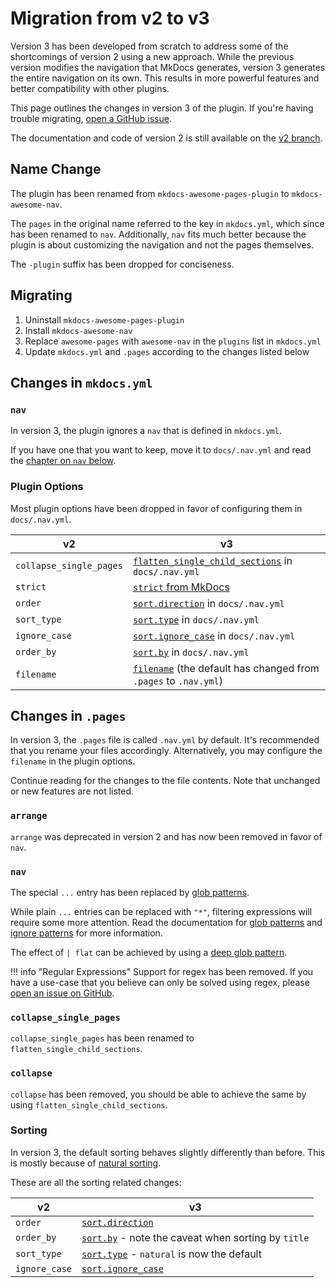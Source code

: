 # Migration from v2 to v3

Version 3 has been developed from scratch to address some of the shortcomings of version 2 using a new approach. While the previous version modifies the navigation that MkDocs generates, version 3 generates the entire navigation on its own. This results in more powerful features and better compatibility with other plugins.

This page outlines the changes in version 3 of the plugin. If you're having trouble migrating, [open a GitHub issue](https://github.com/lukasgeiter/mkdocs-awesome-nav/issues/new).

The documentation and code of version 2 is still available on the [v2 branch](https://github.com/lukasgeiter/mkdocs-awesome-nav/tree/v2).

## Name Change

The plugin has been renamed from `mkdocs-awesome-pages-plugin` to `mkdocs-awesome-nav`.

The `pages` in the original name referred to the key in `mkdocs.yml`, which since has been renamed to `nav`. Additionally, `nav` fits much better because the plugin is about customizing the navigation and not the pages themselves.

The `-plugin` suffix has been dropped for conciseness.

## Migrating

1. Uninstall `mkdocs-awesome-pages-plugin`
2. Install `mkdocs-awesome-nav`
3. Replace `awesome-pages` with `awesome-nav` in the `plugins` list in `mkdocs.yml`
4. Update `mkdocs.yml` and `.pages` according to the changes listed below

## Changes in `mkdocs.yml`

### `nav`

In version 3, the plugin ignores a `nav` that is defined in `mkdocs.yml`.

If you have one that you want to keep, move it to `docs/.nav.yml` and read the [chapter on `nav` below](#nav_1).

### Plugin Options

Most plugin options have been dropped in favor of configuring them in `docs/.nav.yml`.

| v2                      | v3                                                                                              |
|-------------------------|-------------------------------------------------------------------------------------------------|
| `collapse_single_pages` | [`flatten_single_child_sections`](features/flattening.md) in `docs/.nav.yml`                    |
| `strict`                | [`strict` from MkDocs](https://www.mkdocs.org/user-guide/configuration/#strict)                 |
| `order`                 | [`sort.direction`](features/sorting.md#sort-direction) in `docs/.nav.yml`                       |
| `sort_type`             | [`sort.type`](features/sorting.md#sort-type) in `docs/.nav.yml`                                 |
| `ignore_case`           | [`sort.ignore_case`](features/sorting.md#sort-ignore-case) in `docs/.nav.yml`                   |
| `order_by`              | [`sort.by`](features/sorting.md#sort-by) in `docs/.nav.yml`                                     |
| `filename`              | [`filename`](reference.md#plugin-options) (the default has changed from `.pages` to `.nav.yml`) |


## Changes in `.pages`

In version 3, the `.pages` file is called `.nav.yml` by default. It's recommended that you rename your files accordingly. Alternatively, you may configure the `filename` in the plugin options.

Continue reading for the changes to the file contents. Note that unchanged or new features are not listed.

### `arrange`

`arrange` was deprecated in version 2 and has now been removed in favor of `nav`.

### `nav`

The special `...` entry has been replaced by [glob patterns](features/nav.md#glob-patterns).

While plain `...` entries can be replaced with `"*"`, filtering expressions will require some more attention. Read the documentation for [glob patterns](features/nav.md#glob-patterns) and [ignore patterns](features/hiding.md#ignore-patterns) for more information.

The effect of `| flat` can be achieved by using a [deep glob pattern](features/nav.md#deep-matches).

!!! info "Regular Expressions"
    Support for regex has been removed. If you have a use-case that you believe can only be solved using regex, please [open an issue on GitHub](https://github.com/lukasgeiter/mkdocs-awesome-nav/issues/new).

### `collapse_single_pages`

`collapse_single_pages` has been renamed to `flatten_single_child_sections`.

### `collapse`

`collapse` has been removed, you should be able to achieve the same by using `flatten_single_child_sections`.

### Sorting

In version 3, the default sorting behaves slightly differently than before. This is mostly because of [natural sorting](features/sorting.md#sort-type).

These are all the sorting related changes:

| v2            | v3                                                                                 |
|---------------|------------------------------------------------------------------------------------|
| `order`       | [`sort.direction`](features/sorting.md#sort-direction)                             |
| `order_by`    | [`sort.by`](features/sorting.md#sort-by) - note the caveat when sorting by `title` |
| `sort_type`   | [`sort.type`](features/sorting.md#sort-type) - `natural` is now the default        |
| `ignore_case` | [`sort.ignore_case`](features/sorting.md#sort-ignore-case)                         |

